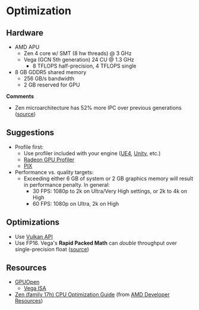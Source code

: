 # Optimization

## Hardware

- AMD APU
    - Zen 4 core w/ SMT (8 hw threads) @ 3 GHz
    - Vega (GCN 5th generation) 24 CU @ 1.3 GHz
        - 8 TFLOPS half-precision, 4 TFLOPS single
- 8 GB GDDR5 shared memory
    - 256 GB/s bandwidth
    - 2 GB reserved for GPU

__Comments__

- Zen microarchitecture has 52% more IPC over previous generations ([source](https://www.anandtech.com/show/11143/amd-launch-ryzen-52-more-ipc-eight-cores-for-under-330-preorder-today-on-sale-march-2nd))

## Suggestions

- Profile first:
    - Use profiler included with your engine ([UE4](https://docs.unrealengine.com/latest/INT/Engine/Performance/Profiler/index.html), [Unity](https://docs.unity3d.com/Manual/Profiler.html), etc.)
    - [Radeon GPU Profiler](https://gpuopen.com/gaming-product/radeon-gpu-profiler-rgp/)
    - [PIX](https://blogs.msdn.microsoft.com/pix/download/)
- Performance vs. quality targets:
    - Exceeding either 6 GB of system or 2 GB graphics memory will result in performance penalty.  In general:
        - 30 FPS: 1080p to 2k on Ultra/Very High settings, or 2k to 4k on High
        - 60 FPS: 1080p on Ultra, 2k on High

## Optimizations

- Use [Vulkan API](https://www.khronos.org/vulkan/)
- Use FP16.  Vega's __Rapid Packed Math__ can _double_ throughput over single-precision float ([source](https://www.anandtech.com/show/11143/amd-launch-ryzen-52-more-ipc-eight-cores-for-under-330-preorder-today-on-sale-march-2nd))

## Resources

- [GPUOpen](https://gpuopen.com/)
    - [Vega ISA](https://developer.amd.com/wp-content/resources/Vega_Shader_ISA_28July2017.pdf)
- [Zen (family 17h) CPU Optimization Guide](http://support.amd.com/TechDocs/55723_SOG_Fam_17h_Processors_3.00.pdf) (from [AMD Developer Resources](https://developer.amd.com/resources/developer-guides-manuals/))

